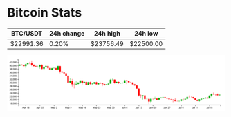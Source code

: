 # Bitcoin Stats

BTC/USDT|24h change|24h high|24h low|
|---|---|---|---|
|$22991.36|0.20%|$23756.49|$22500.00|

<img src="./chart.svg">
